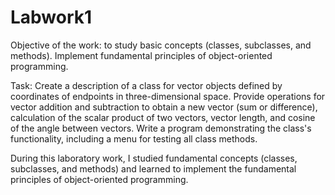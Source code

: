 # Labwork1 

Objective of the work: to study basic concepts (classes, subclasses, and methods). Implement fundamental principles of object-oriented programming.

Task:
Create a description of a class for vector objects defined by coordinates of endpoints in three-dimensional space. Provide operations for vector addition and subtraction to obtain a new vector (sum or difference), calculation of the scalar product of two vectors, vector length, and cosine of the angle between vectors. Write a program demonstrating the class's functionality, including a menu for testing all class methods.

During this laboratory work, I studied fundamental concepts (classes, subclasses, and methods) and learned to implement the fundamental principles of object-oriented programming.
